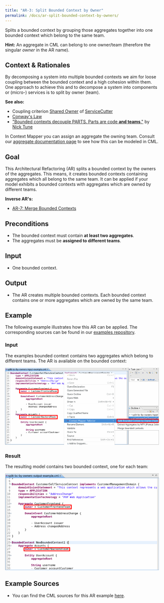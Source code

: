 ```yaml
---
title: "AR-3: Split Bounded Context by Owner"
permalink: /docs/ar-split-bounded-context-by-owners/
---
```


Splits a bounded context by grouping those aggregates together into one bounded context which belong to the same team.

**Hint:** An aggregate in CML can belong to one owner/team (therefore the singular _owner_ in the AR name).

## Context & Rationales
By decomposing a system into multiple bounded contexts we aim for loose coupling between the bounded context and a high cohesion 
within them. One approach to achieve this and to decompose a system into components or (micro-) services is to split by owner (team).

**See also:**
 * Coupling criterion [Shared Owner](https://github.com/ServiceCutter/ServiceCutter/wiki/CC-3-Shared-Owner) of [ServiceCutter](https://servicecutter.github.io/)
 * [Conway's Law](https://en.wikipedia.org/wiki/Conway's_law)
 * ["Bounded contexts decouple PARTS. Parts are code **and teams**."](http://ntcoding.co.uk/speaking/talks/domain-driven-design-hidden-lessons-from-the-big-blue-book/craft-conf-budapest-may-2019) 
 by [Nick Tune](http://www.ntcoding.co.uk/)

In Context Mapper you can assign an aggregate the owning team. Consult our 
[aggregate documentation page](https://contextmapper.github.io/docs/aggregate/#aggregate-owner) to see
how this can be modeled in CML.

## Goal
This Architectural Refactoring (AR) splits a bounded context by the owners of the aggregates. This means, it creates bounded contexts
containing aggregates which all belong to the same team. It can be applied if your model exhibits a bounded contexts with 
aggregates which are owned by different teams.

**Inverse AR's:**
 * [AR-7: Merge Bounded Contexts](/docs/ar-merge-bounded-contexts/)

## Preconditions
  * The bounded context must contain **at least two aggregates**.
  * The aggregates must be **assigned to different teams**.

## Input
 * One bounded context.
 
## Output
 * The AR creates multiple bounded contexts. Each bounded context contains one or more aggregates which are owned by the same
 team.
 
## Example
The following example illustrates how this AR can be applied. The corresponding sources can be found in our 
[examples repository](https://github.com/ContextMapper/context-mapper-examples/tree/master/src/main/cml/architectural-refactorings).

### Input
The examples bounded context contains two aggregates which belong to different teams. The AR is available on the bounded context:

<a href="/img/split-bc-by-owners-input.png">![Split Bounded Context by Owners Example Input](/img/split-bc-by-owners-input.png)</a>

### Result
The resulting model contains two bounded context, one for each team:

<a href="/img/split-bc-by-owners-output.png">![Split Bounded Context by Owners Example Output](/img/split-bc-by-owners-output.png)</a>

## Example Sources
 * You can find the CML sources for this AR example 
   [here](https://github.com/ContextMapper/context-mapper-examples/tree/master/src/main/cml/architectural-refactorings/AR-3-Split-Bounded-Context-by-Owner).
